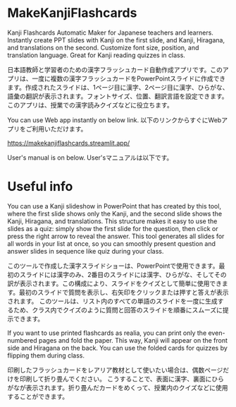 # MakeKanjiFlashcards
Kanji Flashcards Automatic Maker for Japanese teachers and learners. Instantly create PPT slides with Kanji on the first slide, and Kanji, Hiragana, and translations on the second. Customize font size, position, and translation language. Great for Kanji reading quizzes in class.

日本語教師と学習者のための漢字フラッシュカード自動作成アプリです。このアプリは、一度に複数の漢字フラッシュカードをPowerPointスライドに作成できます。作成されたスライドは、1ページ目に漢字、2ページ目に漢字、ひらがな、語彙の翻訳が表示されます。フォントサイズ、位置、翻訳言語を設定できます。このアプリは、授業での漢字読みクイズなどに役立ちます。

You can use Web app instantly on below link.  以下のリンクからすぐにWebアプリをご利用いただけます。

https://makekanjiflashcards.streamlit.app/

User's manual is on below.   User'sマニュアルは以下です。

# Useful info
You can use a Kanji slideshow in PowerPoint that has created by this tool, where the first slide shows only the Kanji, and the second slide shows the Kanji, Hiragana, and translations. This structure makes it easy to use the slides as a quiz: simply show the first slide for the question, then click or press the right arrow to reveal the answer.
This tool generates all slides for all words in your list at once, so you can smoothly present question and answer slides in sequence like quiz during your class.

このツールで作成した漢字スライドショーは、PowerPointで使用できます。最初のスライドには漢字のみ、2番目のスライドには漢字、ひらがな、そしてその訳が表示されます。この構成により、スライドをクイズとして簡単に使用できます。最初のスライドで質問を表示し、右矢印をクリックまたは押すと答えが表示されます。
このツールは、リスト内のすべての単語のスライドを一度に生成するため、クラス内でクイズのように質問と回答のスライドを順番にスムーズに提示できます。

If you want to use printed flashcards as realia, you can print only the even-numbered pages and fold the paper. This way, Kanji will appear on the front side and Hiragana on the back. You can use the folded cards for quizzes by flipping them during class.

印刷したフラッシュカードをレアリア教材として使いたい場合は、偶数ページだけを印刷して折り畳んでください。
こうすることで、表面に漢字、裏面にひらがなが表示されます。折り畳んだカードをめくって、授業内のクイズなどに使用することができます。
